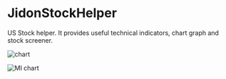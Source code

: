# JidonStockHelper
US Stock helper. It provides useful technical indicators, chart graph and stock screener. 

![chart](https://github.com/jidon333/JidonStockHelper/assets/16080882/fca693eb-6ddc-43a3-ab59-1405ffd1f365)

![MI chart](https://user-images.githubusercontent.com/16080882/224493062-a8dabc48-2756-4d8e-a47b-b5d09e585010.jpg)

